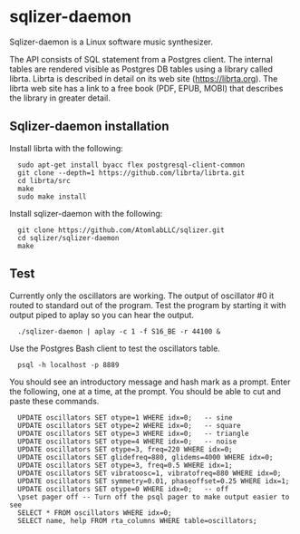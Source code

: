 # sqlizer-daemon

Sqlizer-daemon is a Linux software music synthesizer.

The API consists of SQL statement from a Postgres client.  The
internal tables are rendered visible as Postgres DB tables 
using a library called librta.  Librta is described in detail
on its web site (https://librta.org).  The librta web site
has a link to a free book (PDF, EPUB, MOBI) that describes 
the library in greater detail.


## Sqlizer-daemon installation
Install librta with the following:
```
  sudo apt-get install byacc flex postgresql-client-common
  git clone --depth=1 https://github.com/librta/librta.git
  cd librta/src
  make
  sudo make install
```

Install sqlizer-daemon with the following:
```
  git clone https://github.com/AtomlabLLC/sqlizer.git
  cd sqlizer/sqlizer-daemon
  make
```

## Test
Currently only the oscillators are working.  The output of
oscillator #0 it routed to standard out of the program.
Test the program by starting it with output piped to aplay
so you can hear the output.
```
  ./sqlizer-daemon | aplay -c 1 -f S16_BE -r 44100 &
```

Use the Postgres Bash client to test the oscillators table.
```
  psql -h localhost -p 8889
```
You should see an introductory message and hash mark as a prompt.
Enter the following, one at a time, at the prompt.  You should
be able to cut and paste these commands.
```
  UPDATE oscillators SET otype=1 WHERE idx=0;   -- sine
  UPDATE oscillators SET otype=2 WHERE idx=0;   -- square
  UPDATE oscillators SET otype=3 WHERE idx=0;   -- triangle
  UPDATE oscillators SET otype=4 WHERE idx=0;   -- noise
  UPDATE oscillators SET otype=3, freq=220 WHERE idx=0;
  UPDATE oscillators SET glidefreq=880, glidems=4000 WHERE idx=0;
  UPDATE oscillators SET otype=3, freq=0.5 WHERE idx=1;
  UPDATE oscillators SET vibratoosc=1, vibratofreq=880 WHERE idx=0;
  UPDATE oscillators SET symmetry=0.01, phaseoffset=0.25 WHERE idx=1;
  UPDATE oscillators SET otype=0 WHERE idx=0;   -- off
  \pset pager off -- Turn off the psql pager to make output easier to see
  SELECT * FROM oscillators WHERE idx=0;
  SELECT name, help FROM rta_columns WHERE table=oscillators;
```

